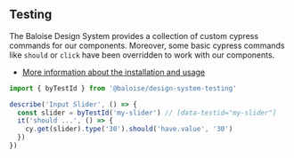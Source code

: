 ## Testing
 
The Baloise Design System provides a collection of custom cypress commands for our components. Moreover, some basic cypress commands like `should` or `click` have been overridden to work with our components.
 
- [More information about the installation and usage](?path=/docs/development-testing--page)
 
<!-- START: human documentation -->
 
```typescript
import { byTestId } from '@baloise/design-system-testing'

describe('Input Slider', () => {
  const slider = byTestId('my-slider') // [data-testid="my-slider"]
  it('should ...', () => {
    cy.get(slider).type('30').should('have.value', '30')
  })
})
```
 
<!-- END: human documentation -->
 
 
